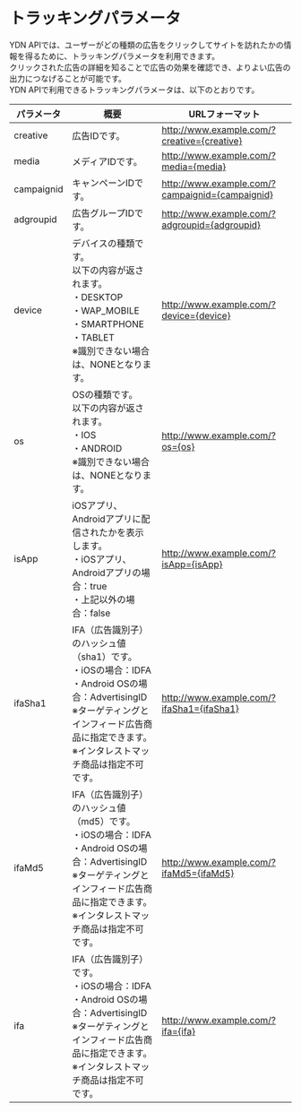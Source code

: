 # トラッキングパラメータ
YDN APIでは、ユーザーがどの種類の広告をクリックしてサイトを訪れたかの情報を得るために、トラッキングパラメータを利用できます。<br>
クリックされた広告の詳細を知ることで広告の効果を確認でき、よりよい広告の出力につなげることが可能です。<br>
YDN APIで利用できるトラッキングパラメータは、以下のとおりです。
<br>

パラメータ | 概要 | URLフォーマット   
----------- | ----------------- | ---------------- 
creative | 広告IDです。 | http://www.example.com/?creative={creative} 
media | メディアIDです。|http://www.example.com/?media={media}
campaignid | キャンペーンIDです。| http://www.example.com/?campaignid={campaignid}
adgroupid | 広告グループIDです。| http://www.example.com/?adgroupid={adgroupid}
device | デバイスの種類です。<br>以下の内容が返されます。<br>・DESKTOP<br>・WAP_MOBILE<br>・SMARTPHONE<br>・TABLET<br>※識別できない場合は、NONEとなります。 | http://www.example.com/?device={device}
os | OSの種類です。<br>以下の内容が返されます。<br>・IOS<br>・ANDROID<br>※識別できない場合は、NONEとなります。 | http://www.example.com/?os={os}
isApp | iOSアプリ、Androidアプリに配信されたかを表示します。<br>・iOSアプリ、Androidアプリの場合：true<br>・上記以外の場合：false | http://www.example.com/?isApp={isApp}
ifaSha1 | IFA（広告識別子）のハッシュ値（sha1）です。<br>・iOSの場合：IDFA<br>・Android OSの場合：AdvertisingID<br>※ターゲティングとインフィード広告商品に指定できます。<br>※インタレストマッチ商品は指定不可です。|http://www.example.com/?ifaSha1={ifaSha1}
ifaMd5 | IFA（広告識別子）のハッシュ値（md5）です。<br>・iOSの場合：IDFA<br>・Android OSの場合：AdvertisingID<br>※ターゲティングとインフィード広告商品に指定できます。<br>※インタレストマッチ商品は指定不可です。|http://www.example.com/?ifaMd5={ifaMd5}
ifa | IFA（広告識別子）です。<br>・iOSの場合：IDFA<br>・Android OSの場合：AdvertisingID<br>※ターゲティングとインフィード広告商品に指定できます。<br>※インタレストマッチ商品は指定不可です。|http://www.example.com/?ifa={ifa}
